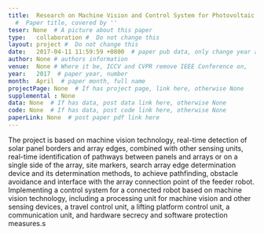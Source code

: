```yaml
---
title:  Research on Machine Vision and Control System for Photovoltaic Operation and Maintenance Robots
  #  Paper title, covered by ''
teser: None  # A picture about this paper
type:   collaboration #  Do not change this
layout: project #  Do not change this
date:   2017-04-11 11:59:59 +0800  # paper pub data, only change year and month according to this format
author: None # authors information
venue:  None # Where it be, ICCV and CVPR remove IEEE Conference on,
year:   2017  # paper year, number
month:  April  # paper month, full name
projectPage: None  # If has project page, link here, otherwise None
supplemental : None
data: None  # If has data, post data link here, otherwise None
code: None  # If has data, post code link here, otherwise None
paperLink: None  # post paper pdf link here
---
```


The project is based on machine vision technology, real-time detection of solar panel borders and array edges, combined with other sensing units, real-time identification of pathways between panels and arrays or on a single side of the array, site markers, search array edge determination device and its determination methods, to achieve pathfinding, obstacle avoidance and interface with the array connection point of the feeder robot. Implementing a control system for a connected robot based on machine vision technology, including a processing unit for machine vision and other sensing devices, a travel control unit, a lifting platform control unit, a communication unit, and hardware secrecy and software protection measures.s